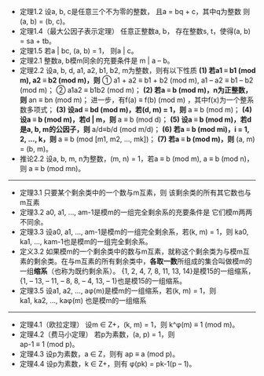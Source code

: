 * 定理1.2  设a, b, c是任意三个不为零的整数， 且a = bq + c，其中q为整数
    则(a, b) = (b, c)。
* 定理1.4（最大公因子表示定理）   任意正整数a, b，
存在整数s, t，使得(a, b) = sa + tb。
* 定理1.5  若a | bc, (a, b) = 1，
则a | c。
* 定理2.1  整数a, b模m同余的充要条件是
                   m | a – b。
* 定理2.2  设a, b, d, a1, a2, b1, b2, m为整数，则有以下性质
**(1) 若a1 ≡ b1 (mod m), a2 ≡ b2 (mod m)，则**
① a1 + a2 ≡ b1 + b2 (mod m),    a1 – a2 ≡ b1 – b2 (mod m)；
② a1a2 ≡ b1b2 (mod m)；
**(2) 若a ≡ b (mod m)，n为正整数，则**
an ≡ bn (mod m)；
进一步，有f(a) ≡ f(b) (mod m) ，其中f(x)为一个整系数多项式；
**(3) 设ad ≡ bd (mod m)，若(d, m) = 1，则**
a ≡ b (mod m)；
**(4) 设a ≡ b (mod m)，若d | m，则**
a ≡ b (mod d)；
**(5) 设a ≡ b (mod m)，若d是a, b, m的公因子，则**
a/d≡b/d (mod m/d)；
**(6) 若a ≡ b (mod mi)，i = 1, 2, ..., k，则**
a ≡ b (mod [m1, m2, ..., mk])；
**(7) 若a ≡ b (mod m)，则**
(a, m) = (b, m)。
* 推论2.2  设a, b, m, n为整数，(m, n) = 1，若a ≡ b (mod m), a ≡ b (mod n)，则
a ≡ b (mod mn)。

---
* 定理3.1  只要某个剩余类中的一个数与m互素，则
该剩余类的所有其它数也与m互素
* 定理3.2  a0, a1, …, am-1是模m的一组完全剩余系的充要条件是
它们模m两两不同余。
* 定理3.3  设a0, a1, …, am-1是模m的一组完全剩余系，若(k, m) = 1，则
ka0, ka1, ..., kam-1也是模m的一组完全剩余系。
* 定义3.2  如果模m的一个剩余类中的数与m互素，就称这个剩余类为与模m互素的剩余类。在与m互素的所有剩余类中，**各取一数**所组成的集合叫做模m的一组**缩系**（也称为既约剩余系）。
{1, 2, 4, 7, 8, 11, 13, 14}是模15的一组缩系，{1, – 13, – 11, – 8, 8, – 4, 13, – 1}也是模15的一组缩系。
* 定理3.5  设a1, a2, ..., aφ(m)是模m的一组缩系，若(k, m) = 1，则   
ka1, ka2, ..., kaφ(m) 也是模m的一组缩系
---
* 定理4.1（欧拉定理） 设m ∈ Z+，(k, m) = 1，则
k^φ(m) ≡ 1 (mod m)。
* 定理4.2（费马小定理）  若p为素数，(a, p) = 1，则  
ap-1 ≡ 1 (mod p)。
* 定理4.3 设p为素数，a ∈ Z，则有
ap ≡ a (mod p)。
* 定理4.4  设p为素数，k ∈ Z+，则有
φ(pk) = pk-1(p – 1)。